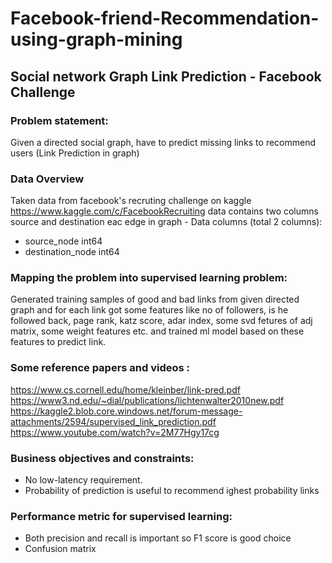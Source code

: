 # Facebook-friend-Recommendation-using-graph-mining
## Social network Graph Link Prediction - Facebook Challenge

### Problem statement:
Given a directed social graph, have to predict missing links to recommend users (Link Prediction in graph)

### Data Overview
Taken data from facebook's recruting challenge on kaggle https://www.kaggle.com/c/FacebookRecruiting
data contains two columns source and destination eac edge in graph - Data columns (total 2 columns):
- source_node int64
- destination_node int64

### Mapping the problem into supervised learning problem:
Generated training samples of good and bad links from given directed graph and for each link got some features like no of followers, is he followed back, page rank, katz score, adar index, some svd fetures of adj matrix, some weight features etc. and trained ml model based on these features to predict link.
### Some reference papers and videos :
https://www.cs.cornell.edu/home/kleinber/link-pred.pdf
https://www3.nd.edu/~dial/publications/lichtenwalter2010new.pdf
https://kaggle2.blob.core.windows.net/forum-message-attachments/2594/supervised_link_prediction.pdf
https://www.youtube.com/watch?v=2M77Hgy17cg
### Business objectives and constraints:
- No low-latency requirement.
- Probability of prediction is useful to recommend ighest probability links
### Performance metric for supervised learning:
- Both precision and recall is important so F1 score is good choice
- Confusion matrix
